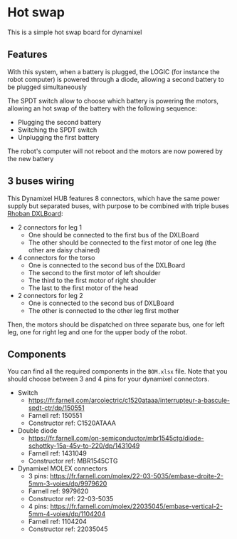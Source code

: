 # Hot swap

This is a simple hot swap board for dynamixel

## Features

With this system, when a battery is plugged, the LOGIC (for instance the robot computer) is powered through a diode, allowing a second battery to be plugged simultaneously

The SPDT switch allow to choose which battery is powering the motors, allowing an hot swap of the battery with the following sequence:

* Plugging the second battery
* Switching the SPDT switch
* Unplugging the first battery

The robot's computer will not reboot and the motors are now powered by the new battery

## 3 buses wiring

This Dynamixel HUB features 8 connectors, which have the same power supply but separated buses, with purpose to be combined with triple buses [Rhoban DXLBoard](http://github.com/Rhoban/DXLBoard):

* 2 connectors for leg 1
    * One should be connected to the first bus of the DXLBoard
    * The other should be connected to the first motor of one leg (the other are daisy chained)
* 4 connectors for the torso
    * One is connected to the second bus of the DXLBoard
    * The second to the first motor of left shoulder
    * The third to the first motor of right shoulder
    * The last to the first motor of the head
* 2 connectors for leg 2
    * One is connected to the second bus of DXLBoard
    * The other is connected to the other leg first mother

Then, the motors should be dispatched on three separate bus, one for left leg, one for right leg and one for the upper body of the robot.

## Components

You can find all the required components in the ``BOM.xlsx`` file. Note that you should choose between 3 and 4 pins for your dynamixel connectors.

* Switch
    * https://fr.farnell.com/arcolectric/c1520ataaa/interrupteur-a-bascule-spdt-ctr/dp/150551
    * Farnell ref: 150551
    * Constructor ref: C1520ATAAA 
* Double diode
    * https://fr.farnell.com/on-semiconductor/mbr1545ctg/diode-schottky-15a-45v-to-220/dp/1431049
    * Farnell ref: 1431049
    * Constructor ref: MBR1545CTG
* Dynamixel MOLEX connectors
    * 3 pins: https://fr.farnell.com/molex/22-03-5035/embase-droite-2-5mm-3-voies/dp/9979620
    * Farnell ref: 9979620
    * Constructor ref: 22-03-5035 
    * 4 pins: https://fr.farnell.com/molex/22035045/embase-vertical-2-5mm-4-voies/dp/1104204
    * Farnell ref: 1104204
    * Constructor ref: 22035045
